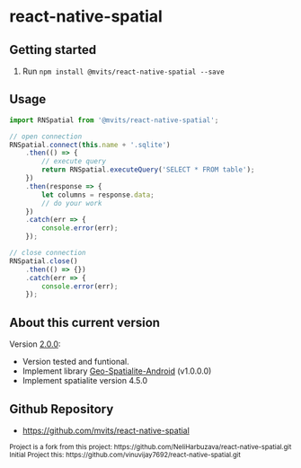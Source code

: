 
# react-native-spatial


## Getting started

1. Run `npm install @mvits/react-native-spatial --save`


## Usage
```javascript
import RNSpatial from '@mvits/react-native-spatial';

// open connection
RNSpatial.connect(this.name + '.sqlite')
    .then(() => {
		// execute query
        return RNSpatial.executeQuery('SELECT * FROM table');
	})
	.then(response => {
		let columns = response.data;
		// do your work
	})
	.catch(err => {
		console.error(err);
	});

// close connection
RNSpatial.close()
	.then(() => {})
	.catch(err => {
		console.error(err);
	});
```
## About this current version

Version [2.0.0](https://github.com/mvits/react-native-spatial/packages/272656):

* Version tested and funtional.
* Implement library [Geo-Spatialite-Android](https://github.com/mvits/Geo-Spatialite-Android/tree/1.0.0.0) (v1.0.0.0)
* Implement spatialite version 4.5.0

## Github Repository
* https://github.com/mvits/react-native-spatial

<sub>
Project is a fork from this project:
https://github.com/NeliHarbuzava/react-native-spatial.git  
Initial Project this: 
https://github.com/vinuvijay7692/react-native-spatial.git
</sup>
